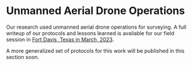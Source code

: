 # Unmanned Aerial Drone Operations

Our research used unmanned aerial drone operations for surveying. A full writeup of our protocols and lessons learned is available for our field session in [Fort Davis, Texas in March, 2023](../field-sessions/fort-davis-march-23/drone.md).


A more generalized set of protocols for this work will be published in this section soon.